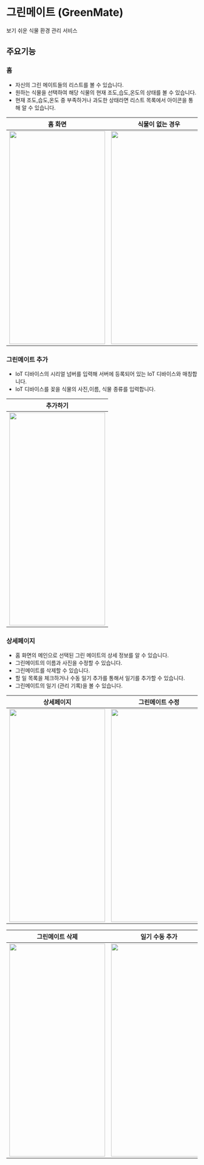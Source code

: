 # 그린메이트 (GreenMate)
보기 쉬운 식물 환경 관리 서비스


## 주요기능

### 홈
- 자신의 그린 메이트들의 리스트를 볼 수 있습니다.
- 원하는 식물을 선택하여 해당 식물의 현재 조도,습도,온도의 상태를 볼 수 있습니다.
- 현재 조도,습도,온도 중 부족하거나 과도한 상태라면 리스트 목록에서 아이콘을 통해 알 수 있습니다.

|홈 화면|식물이 없는 경우|
|:--:|:--:|
|<img src = "https://github.com/uuranus/GreenMate/assets/72340294/ae886890-3c9a-4aa1-9f00-97e2966ae73d" width="252" height="560">|<img src = "https://github.com/uuranus/GreenMate/assets/72340294/cec5fa2a-d49c-4dcc-b96b-41cd8df29eb4" width="252" height="560">|


### 그린메이트 추가
- IoT 디바이스의 시리얼 넘버를 입력해 서버에 등록되어 있는 IoT 디바이스와 매칭합니다.
- IoT 디바이스를 꽂을 식물의 사진,이름, 식물 종류를 입력합니다.

|추가하기|
|:--:|
|<img src = "https://github.com/uuranus/GreenMate/assets/72340294/e044d4eb-35d0-473a-9c3d-eeb46f69e5b4" width="252" height="560">|


### 상세페이지
- 홈 화면의 메인으로 선택된 그린 메이트의 상세 정보를 알 수 있습니다.
- 그린메이트의 이름과 사진을 수정할 수 있습니다.
- 그린메이트를 삭제할 수 있습니다.
- 할 일 목록을 체크하거나 수동 일기 추가를 통해서 일기를 추가할 수 있습니다.
- 그린메이트의 일기 (관리 기록)을 볼 수 있습니다.


|상세페이지|그린메이트 수정|
|:--:|:--:|
|<img src = "https://github.com/uuranus/GreenMate/assets/72340294/cb3f2224-7a3d-4e9f-b644-4fd7185b573a" width="252" height="560">|<img src = "https://github.com/uuranus/GreenMate/assets/72340294/ad963ecf-1299-46dd-a022-042b3bcc4a87" width="252" height="560">|

|그린메이트 삭제|일기 수동 추가|
|:--:|:--:|
|<img src = "https://github.com/uuranus/GreenMate/assets/72340294/4d9bfd00-f037-4018-a66c-0e08f1b147be" width="252" height="560">|<img src = "https://github.com/uuranus/GreenMate/assets/72340294/9504a536-178a-4c54-8bc2-a71e822ec589" width="252" height="560">|
